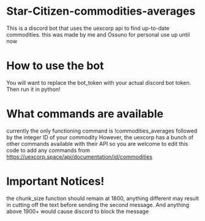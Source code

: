# Star-Citizen-commodities-averages
This is a discord bot that uses the uexcorp api to find up-to-date commodities. this was made by me and Ossuno for personal use up until now
# How to use the bot
You will want to replace the bot_token with your actual discord bot token. Then run it in python!
# What commands are available
currently the only functioning command is     !commodities_averages     followed by the integer ID of your commodity
However, the uexcorp has a bunch of other commands available with their API so you are welcome to edit this code to add any commands from https://uexcorp.space/api/documentation/id/commodities
# Important Notices!
the chunk_size function should remain at 1800, anything different may result in cutting off the text before sending the second message. And anything above 1900+ would cause discord to block the message
